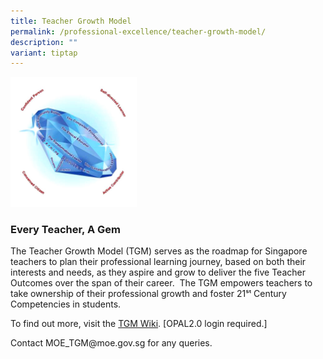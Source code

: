 ```yaml
---
title: Teacher Growth Model
permalink: /professional-excellence/teacher-growth-model/
description: ""
variant: tiptap
---
```

<div class="isomer-image-wrapper">
<img style="width:40%" height="auto" width="100%" src="/images/proex3.png">
</div>
<h3>Every Teacher, A Gem</h3>
<p>The Teacher Growth Model (TGM) serves as the roadmap for Singapore teachers
to plan their professional learning journey, based on both their interests
and needs, as they aspire and grow to deliver the five Teacher Outcomes
over the span of their career.&nbsp; The TGM empowers teachers to take
ownership of their professional growth and foster 21ˢᵗ Century Competencies
in students.</p>
<p>To find out more, visit the <a href="go.gov.sg/tgm" rel="noopener noreferrer nofollow" target="_blank">TGM Wiki</a>. [OPAL2.0 login required.]</p>
<p>Contact <a rel="noopener noreferrer nofollow" target="_blank">MOE_TGM@moe.gov.sg</a> for
any queries.</p>